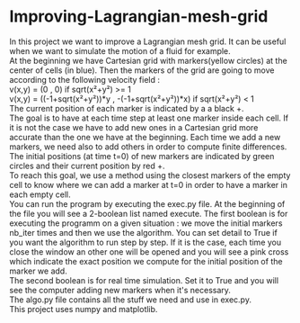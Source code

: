 # Improving-Lagrangian-mesh-grid
In this project we want to improve a Lagrangian mesh grid. It can be useful when we want to simulate the motion of a fluid for example.  
At the beginning we have Cartesian grid with markers(yellow circles) at the center of cells (in blue). Then the markers of the grid are going to move according to the following velocity field :  
v(x,y) = (0 , 0) if sqrt(x²+y²) >= 1  
v(x,y) = ((-1+sqrt(x²+y²))*y , -(-1+sqrt(x²+y²))*x) if sqrt(x²+y²) < 1  
The current position of each marker is indicated by a a black +.  
The goal is to have at each time step at least one marker inside each cell. If it is not the case we have to add new ones in a Cartesian grid more accurate than the one we have at the beginning. Each time we add a new markers, we need also to add others in order to compute finite differences. The initial positions (at time t=0) of new markers are indicated by green circles and their current position by red +.  
To reach this goal, we use a method using the closest markers of the empty cell to know where we can add a marker at t=0 in order to have a marker in each empty cell.  
You can run the program by executing the exec.py file. At the beginning of the file you will see a 2-boolean list named execute. The first boolean is for executing the programm on a given situation : we move the initial markers nb_iter times and then we use the algorithm. You can set detail to True if you want the algorithm to run step by step. If it is the case, each time you close the window an other one will be opened and you will see a pink cross which indicate the exact position we compute for the initial position of the marker we add.  
The second boolean is for real time simulation. Set it to True and you will see the computer adding new markers when it's necessary.  
The algo.py file contains all the stuff we need and use in exec.py.  
This project uses numpy and matplotlib.
